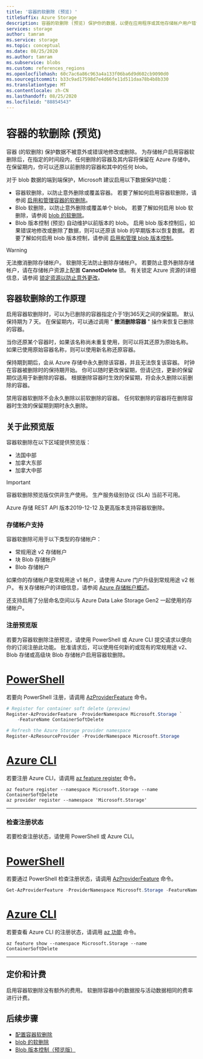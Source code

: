```yaml
---
title: '容器的软删除 (预览) '
titleSuffix: Azure Storage
description: 容器的软删除 (预览) 保护你的数据，以便在应用程序或其他存储帐户用户错误地修改或删除数据时，可以更轻松地恢复数据。
services: storage
author: tamram
ms.service: storage
ms.topic: conceptual
ms.date: 08/25/2020
ms.author: tamram
ms.subservice: blobs
ms.custom: references_regions
ms.openlocfilehash: 60c7ac6a86c963a4a133f06ba6d9d602cb9090d0
ms.sourcegitcommit: b33c9ad17598d7e4d66fe11d511daa78b4b8b330
ms.translationtype: MT
ms.contentlocale: zh-CN
ms.lasthandoff: 08/25/2020
ms.locfileid: "88854543"
---
```

# <a name="soft-delete-for-containers-preview"></a>容器的软删除 (预览) 

容器 (的软删除) 保护数据不被意外或错误地修改或删除。 为存储帐户启用容器软删除后，在指定的时间段内，任何删除的容器及其内容将保留在 Azure 存储中。 在保留期内，你可以还原以前删除的容器和其中的任何 blob。

对于 blob 数据的端到端保护，Microsoft 建议启用以下数据保护功能：

- 容器软删除，以防止意外删除或覆盖容器。 若要了解如何启用容器软删除，请参阅 [启用和管理容器的软删除](soft-delete-container-enable.md)。
- Blob 软删除，以防止意外删除或覆盖单个 blob。 若要了解如何启用 blob 软删除，请参阅 [blob 的软删除](soft-delete-blob-overview.md)。
- Blob 版本控制 (预览) 自动维护以前版本的 blob。 启用 blob 版本控制后，如果错误地修改或删除了数据，则可以还原该 blob 的早期版本以恢复数据。 若要了解如何启用 blob 版本控制，请参阅 [启用和管理 blob 版本控制](versioning-enable.md)。

> [!WARNING]
> 无法撤消删除存储帐户。 软删除无法防止删除存储帐户。 若要防止意外删除存储帐户，请在存储帐户资源上配置 **CannotDelete** 锁。 有关锁定 Azure 资源的详细信息，请参阅 [锁定资源以防止意外更改](../../azure-resource-manager/management/lock-resources.md)。

## <a name="how-container-soft-delete-works"></a>容器软删除的工作原理

启用容器软删除时，可以为已删除的容器指定介于1到365天之间的保留期。 默认保持期为 7 天。 在保留期内，可以通过调用 " **撤消删除容器** " 操作来恢复已删除的容器。

当你还原某个容器时，如果该名称尚未重复使用，则可以将其还原为原始名称。 如果已使用原始容器名称，则可以使用新名称还原容器。

保持期到期后，会从 Azure 存储中永久删除该容器，并且无法恢复该容器。 时钟在容器被删除时的保持期开始。 你可以随时更改保留期，但请记住，更新的保留期仅适用于新删除的容器。 根据删除容器时生效的保留期，将会永久删除以前删除的容器。

禁用容器软删除不会永久删除以前软删除的容器。 任何软删除的容器将在删除容器时生效的保留期到期时永久删除。

## <a name="about-the-preview"></a>关于此预览版

容器软删除在以下区域提供预览版：

- 法国中部
- 加拿大东部
- 加拿大中部

> [!IMPORTANT]
> 容器软删除预览版仅供非生产使用。 生产服务级别协议 (SLA) 当前不可用。

Azure 存储 REST API 版本2019-12-12 及更高版本支持容器软删除。

### <a name="storage-account-support"></a>存储帐户支持

容器软删除可用于以下类型的存储帐户：

- 常规用途 v2 存储帐户
- 块 Blob 存储帐户
- Blob 存储帐户

如果你的存储帐户是常规用途 v1 帐户，请使用 Azure 门户升级到常规用途 v2 帐户。 有关存储帐户的详细信息，请参阅 [Azure 存储帐户概述](../common/storage-account-overview.md)。

还支持启用了分层命名空间以与 Azure Data Lake Storage Gen2 一起使用的存储帐户。

### <a name="register-for-the-preview"></a>注册预览版

若要为容器软删除注册预览，请使用 PowerShell 或 Azure CLI 提交请求以便向你的订阅注册此功能。 批准请求后，可以使用任何新的或现有的常规用途 v2、Blob 存储或高级块 Blob 存储帐户启用容器软删除。

# <a name="powershell"></a>[PowerShell](#tab/powershell)

若要向 PowerShell 注册，请调用 [AzProviderFeature](/powershell/module/az.resources/register-azproviderfeature) 命令。

```powershell
# Register for container soft delete (preview)
Register-AzProviderFeature -ProviderNamespace Microsoft.Storage `
    -FeatureName ContainerSoftDelete

# Refresh the Azure Storage provider namespace
Register-AzResourceProvider -ProviderNamespace Microsoft.Storage
```

# <a name="azure-cli"></a>[Azure CLI](#tab/azure-cli)

若要注册 Azure CLI，请调用 [az feature register](/cli/azure/feature#az-feature-register) 命令。

```azurecli
az feature register --namespace Microsoft.Storage --name ContainerSoftDelete
az provider register --namespace 'Microsoft.Storage'
```

---

### <a name="check-the-status-of-your-registration"></a>检查注册状态

若要检查注册状态，请使用 PowerShell 或 Azure CLI。

# <a name="powershell"></a>[PowerShell](#tab/powershell)

若要通过 PowerShell 检查注册状态，请调用 [AzProviderFeature](/powershell/module/az.resources/get-azproviderfeature) 命令。

```powershell
Get-AzProviderFeature -ProviderNamespace Microsoft.Storage -FeatureName ContainerSoftDelete
```

# <a name="azure-cli"></a>[Azure CLI](#tab/azure-cli)

若要查看 Azure CLI 的注册状态，请调用 [az 功能](/cli/azure/feature#az-feature-show) 命令。

```azurecli
az feature show --namespace Microsoft.Storage --name ContainerSoftDelete
```

---

## <a name="pricing-and-billing"></a>定价和计费

启用容器软删除没有额外的费用。 软删除容器中的数据按与活动数据相同的费率进行计费。

## <a name="next-steps"></a>后续步骤

- [配置容器软删除](soft-delete-container-enable.md)
- [blob 的软删除](soft-delete-blob-overview.md)
- [Blob 版本控制（预览版）](versioning-overview.md)
